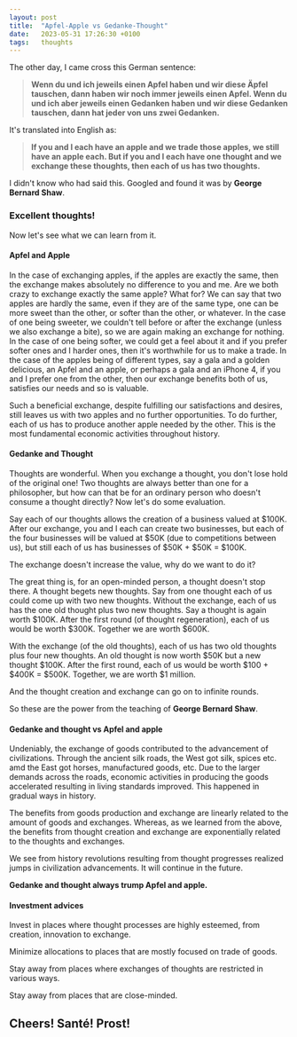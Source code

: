 ```yaml
---
layout: post
title:  "Apfel-Apple vs Gedanke-Thought"
date:   2023-05-31 17:26:30 +0100
tags:   thoughts
---
```


The other day, I came cross this German sentence:
> **Wenn du und ich jeweils einen Apfel haben und wir diese Äpfel tauschen, dann haben wir noch immer jeweils einen Apfel. Wenn du und ich aber jeweils einen Gedanken haben und wir diese Gedanken tauschen, dann hat jeder von uns zwei Gedanken.**

It's translated into English as:
> **If you and I each have an apple and we trade those apples, we still have an apple each. But if you and I each have one thought and we exchange these thoughts, then each of us has two thoughts.**

I didn't know who had said this.  Googled and found it was by **George Bernard Shaw**.

### Excellent thoughts!

Now let's see what we can learn from it.

#### Apfel and Apple

In the case of exchanging apples, if the apples are exactly the same, then the exchange makes absolutely no difference to you and me.  Are we both crazy to exchange exactly the same apple?  What for?  We can say that two apples are hardly the same, even if they are of the same type, one can be more sweet than the other, or softer than the other, or whatever.  In the case of one being sweeter, we couldn't tell before or after the exchange (unless we also exchange a bite), so we are again making an exchange for nothing.  In the case of one being softer, we could get a feel about it and if you prefer softer ones and I harder ones, then it's worthwhile for us to make a trade.  In the case of the apples being of different types, say a gala and a golden delicious, an Apfel and an apple, or perhaps a gala and an iPhone 4, if you and I prefer one from the other, then our exchange benefits both of us, satisfies our needs and so is valuable.  

Such a beneficial exchange, despite fulfilling our satisfactions and desires, still leaves us with two apples and no further opportunities.  To do further, each of us has to produce another apple needed by the other.  This is the most fundamental economic activities throughout history.

#### Gedanke and Thought

Thoughts are wonderful.  When you exchange a thought, you don't lose hold of the original one!  Two thoughts are always better than one for a philosopher, but how can that be for an ordinary person who doesn't consume a thought directly?  Now let's do some evaluation.

Say each of our thoughts allows the creation of a business valued at \$100K.  After our exchange, you and I each can create two businesses, but each of the four businesses will be valued at \$50K (due to competitions between us), but still each of us has businesses of \$50K + \$50K = \$100K.

The exchange doesn't increase the value, why do we want to do it?

The great thing is, for an open-minded person, a thought doesn't stop there.  A thought begets new thoughts.  Say from one thought each of us could come up with two new thoughts.  Without the exchange, each of us has the one old thought plus two new thoughts.  Say a thought is again worth \$100K.  After the first round (of thought regeneration), each of us would be worth \$300K.  Together we are worth \$600K.

With the exchange (of the old thoughts), each of us has two old thoughts plus four new thoughts.  An old thought is now worth \$50K but a new thought \$100K.  After the first round, each of us would be worth \$100 + \$400K = \$500K.  Together, we are worth \$1 million.

And the thought creation and exchange can go on to infinite rounds.

So these are the power from the teaching of **George Bernard Shaw**.

#### Gedanke and thought vs Apfel and apple

Undeniably, the exchange of goods contributed to the advancement of civilizations.  Through the ancient silk roads, the West got silk, spices etc. amd the East got horses, manufactured goods, etc.  Due to the larger demands across the roads, economic activities in producing the goods accelerated resulting in living standards improved.  This happened in gradual ways in history.

The benefits from goods production and exchange are linearly related to the amount of goods and exchanges.  Whereas, as we learned from the above, the benefits from thought creation and exchange are exponentially related to the thoughts and exchanges.

We see from history revolutions resulting from thought progresses realized jumps in civilization advancements.  It will continue in the future.

**Gedanke and thought always trump Apfel and apple.**

#### Investment advices

Invest in places where thought processes are highly esteemed, from creation, innovation to exchange.

Minimize allocations to places that are mostly focused on trade of goods.

Stay away from places where exchanges of thoughts are restricted in various ways.

Stay away from places that are close-minded.

## Cheers!  Santé!  Prost!
